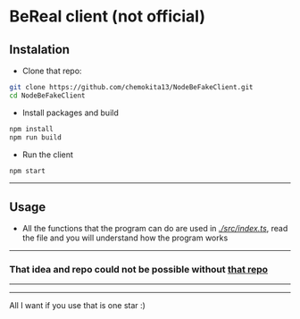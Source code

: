 # BeReal client (not official)

## Instalation

-   Clone that repo:

```bash
git clone https://github.com/chemokita13/NodeBeFakeClient.git
cd NodeBeFakeClient
```

-   Install packages and build

```bash
npm install
npm run build
```

-   Run the client

```bash
npm start
```

---

## Usage

-   All the functions that the program can do are used in [_./src/index.ts_](https://github.com/chemokita13/NodeBeFakeClient/blob/master/src/index.ts), read the file and you will understand how the program works

---

### That idea and repo could not be possible without [that repo](https://github.com/notmarek/BeFake)

---

---

All I want if you use that is one star :)
